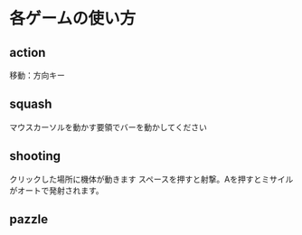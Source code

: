 # 各ゲームの使い方
## action
移動：方向キー<br/>
## squash
マウスカーソルを動かす要領でバーを動かしてください
## shooting
クリックした場所に機体が動きます
スペースを押すと射撃。Aを押すとミサイルがオートで発射されます。
## pazzle
